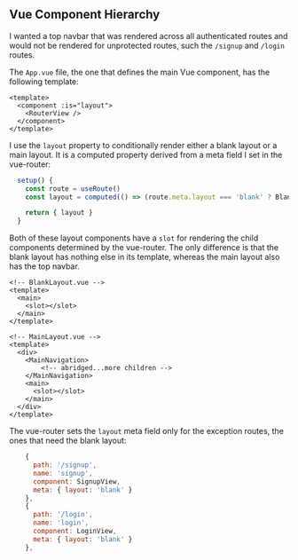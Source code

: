 ## Vue Component Hierarchy

I wanted a top navbar that was rendered across all authenticated routes and would not be rendered for unprotected routes, such the `/signup` and `/login` routes.

The `App.vue` file, the one that defines the main Vue component, has the following template:

```vue
<template>
  <component :is="layout">
    <RouterView />
  </component>
</template>
```

I use the `layout` property to conditionally render either a blank layout or a main layout. It is a computed property derived from a meta field I set in the vue-router:

```javascript
  setup() {
    const route = useRoute()
    const layout = computed(() => (route.meta.layout === 'blank' ? BlankLayout : MainLayout))

    return { layout }
  }
```

Both of these layout components have a `slot` for rendering the child components determined by the vue-router. The only difference is that the blank layout has nothing else in its template, whereas the main layout also has the top navbar.

```vue
<!-- BlankLayout.vue -->
<template>
  <main>
    <slot></slot>
  </main>
</template>
```

```vue
<!-- MainLayout.vue -->
<template>
  <div>
    <MainNavigation>
        <!-- abridged...more children -->
    </MainNavigation>
    <main>
      <slot></slot>
    </main>
  </div>
</template>
```

The vue-router sets the `layout` meta field only for the exception routes, the ones that need the blank layout: 

```javascript
    {
      path: '/signup',
      name: 'signup',
      component: SignupView,
      meta: { layout: 'blank' }
    },
    {
      path: '/login',
      name: 'login',
      component: LoginView,
      meta: { layout: 'blank' }
    },
```